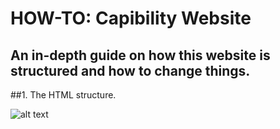 # HOW-TO: Capibility Website
## An in-depth guide on how this website is structured and how to change things.

##1. The HTML structure.

![alt text](http://url/to/img.png)
